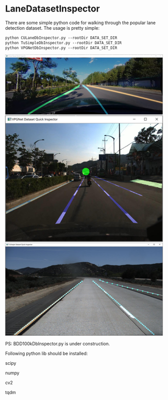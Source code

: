 # LaneDatasetInspector
There are some simple python code for walking through the popular lane detection dataset. The usage is pretty simple:

```
python CULaneDbInspector.py --rootDir DATA_SET_DIR
python TuSimpleDbInspector.py --rootDir DATA_SET_DIR 
python VPGNetDbInspector.py --rootDir DATA_SET_DIR
```

![1](screenshot/1.png)
![2](screenshot/2.png)
![3](screenshot/3.png)

PS: BDD100kDbInspector.py is under construction.

Following python lib should be installed:

scipy

numpy

cv2

tqdm


